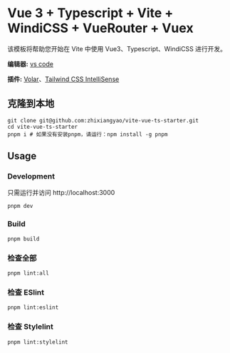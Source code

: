 # Vue 3 + Typescript + Vite + WindiCSS + VueRouter + Vuex

该模板将帮助您开始在 Vite 中使用 Vue3、Typescript、WindiCSS 进行开发。

**编辑器:** [vs code](https://code.visualstudio.com/)

**插件:** [Volar](https://marketplace.visualstudio.com/items?itemName=johnsoncodehk.volar)、[Tailwind CSS IntelliSense](https://marketplace.visualstudio.com/items?itemName=bradlc.vscode-tailwindcss)

## 克隆到本地

```shell
git clone git@github.com:zhixiangyao/vite-vue-ts-starter.git
cd vite-vue-ts-starter
pnpm i # 如果没有安装pnpm，请运行：npm install -g pnpm
```

## Usage

### Development

只需运行并访问 http://localhost:3000

```shell
pnpm dev
```

### Build

```shell
pnpm build
```

### 检查全部

```shell
pnpm lint:all
```

### 检查 ESlint

```shell
pnpm lint:eslint
```

### 检查 Stylelint

```shell
pnpm lint:stylelint
```
